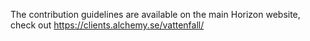 The contribution guidelines are available on the main Horizon website, check out https://clients.alchemy.se/vattenfall/
